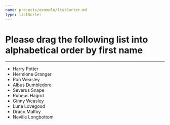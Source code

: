 ```yaml
---
name: projects/example/listSorter.md
type: listSorter
---
```


# Please drag the following list into alphabetical order by first name

---

- Harry Potter
- Hermione Granger
- Ron Weasley
- Albus Dumbledore
- Severus Snape
- Rubeus Hagrid
- Ginny Weasley
- Luna Lovegood
- Draco Malfoy
- Neville Longbottom
